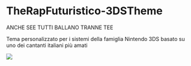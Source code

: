 # TheRapFuturistico-3DSTheme

ANCHE SEE TUTTI BALLANO TRANNE TEE

Tema personalizzato per i sistemi della famiglia Nintendo 3DS basato su uno dei cantanti italiani più amati

<img src="https://themeplaza.art/download/59729/preview">
